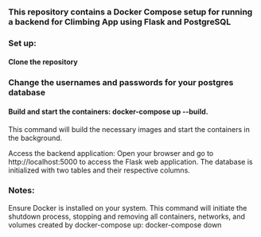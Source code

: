
### This repository contains a Docker Compose setup for running a backend for Climbing App using Flask and PostgreSQL

### Set up:

#### Clone the repository

### Change the usernames and passwords for your postgres database

#### Build and start the containers: docker-compose up --build.
This command will build the necessary images and start the containers in the background.

Access the backend application: Open your browser and go to http://localhost:5000 to access the Flask web application.
The database is initialized with two tables and their respective columns.

### Notes:

Ensure Docker is installed on your system.
This command will initiate the shutdown process, stopping and removing all containers, networks, and volumes created by docker-compose up: docker-compose down
